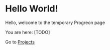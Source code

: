 # Hello World!
Hello, welcome to the temporary Progreon page

You are here: [TODO]

Go to [Projects](projects/)